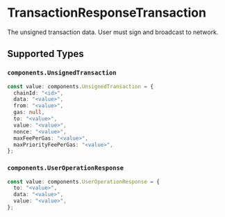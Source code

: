 # TransactionResponseTransaction

The unsigned transaction data. User must sign and broadcast to network.


## Supported Types

### `components.UnsignedTransaction`

```typescript
const value: components.UnsignedTransaction = {
  chainId: "<id>",
  data: "<value>",
  from: "<value>",
  gas: null,
  to: "<value>",
  value: "<value>",
  nonce: "<value>",
  maxFeePerGas: "<value>",
  maxPriorityFeePerGas: "<value>",
};
```

### `components.UserOperationResponse`

```typescript
const value: components.UserOperationResponse = {
  to: "<value>",
  data: "<value>",
  value: "<value>",
};
```


